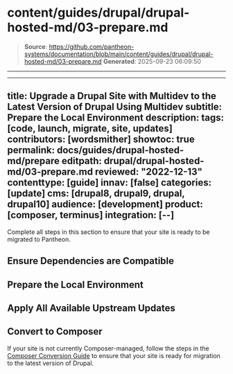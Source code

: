 # content/guides/drupal/drupal-hosted-md/03-prepare.md

> **Source**: https://github.com/pantheon-systems/documentation/blob/main/content/guides/drupal/drupal-hosted-md/03-prepare.md
> **Generated**: 2025-09-23 06:09:50

---

---
title: Upgrade a Drupal Site with Multidev to the Latest Version of Drupal Using Multidev
subtitle: Prepare the Local Environment
description: 
tags: [code, launch, migrate, site, updates]
contributors: [wordsmither]
showtoc: true
permalink: docs/guides/drupal-hosted-md/prepare
editpath: drupal/drupal-hosted-md/03-prepare.md
reviewed: "2022-12-13"
contenttype: [guide]
innav: [false]
categories: [update]
cms: [drupal8, drupal9, drupal, drupal10]
audience: [development]
product: [composer, terminus]
integration: [--]
---

Complete all steps in this section to ensure that your site is ready to be migrated to Pantheon. 

## Ensure Dependencies are Compatible

<Partial file="drupal/dependencies-compatible.md" />

## Prepare the Local Environment

<Partial file="drupal/prepare-local-environment-no-clone.md" />

## Apply All Available Upstream Updates

<Partial file="drupal-apply-upstream-updates.md" />

## Convert to Composer

If your site is not currently Composer-managed, follow the steps in the [Composer Conversion Guide](/guides/composer-convert) to ensure that your site is ready for migration to the latest version of Drupal.
